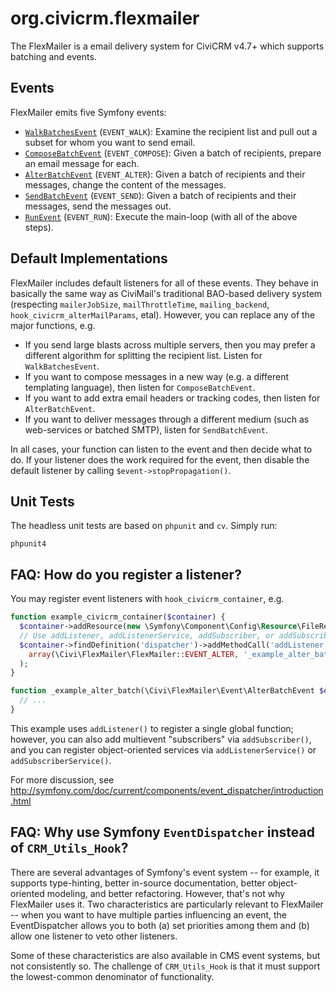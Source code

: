 # org.civicrm.flexmailer

The FlexMailer is a email delivery system for CiviCRM v4.7+ which supports batching and events.

## Events

FlexMailer emits five Symfony events:

  * [`WalkBatchesEvent`](src/Event/WalkBatchesEvent.php) (`EVENT_WALK`): Examine the recipient list and pull out a subset for whom you want to send email.
  * [`ComposeBatchEvent`](src/Event/ComposeBatchEvent.php) (`EVENT_COMPOSE`): Given a batch of recipients, prepare an email message for each.
  * [`AlterBatchEvent`](src/Event/AlterBatchEvent.php) (`EVENT_ALTER`): Given a batch of recipients and their messages, change the content of the messages.
  * [`SendBatchEvent`](src/Event/SendBatchEvent.php) (`EVENT_SEND`): Given a batch of recipients and their  messages, send the messages out.
  * [`RunEvent`](src/Event/RunEvent.php) (`EVENT_RUN`): Execute the main-loop (with all of the above steps).

## Default Implementations

FlexMailer includes default listeners for all of these events.  They behave
in basically the same way as CiviMail's traditional BAO-based delivery
system (respecting `mailerJobSize`, `mailThrottleTime`, `mailing_backend`,
`hook_civicrm_alterMailParams`, etal).  However, you can replace any of the
major functions, e.g.

 * If you send large blasts across multiple servers, then you may prefer a different algorithm for splitting the recipient list.
   Listen for `WalkBatchesEvent`.
 * If you want to compose messages in a new way (e.g. a different templating language), then listen for `ComposeBatchEvent`.
 * If you want to add extra email headers or tracking codes, then listen for `AlterBatchEvent`.
 * If you want to deliver messages through a different medium (such as web-services or batched SMTP), listen for `SendBatchEvent`.

In all cases, your function can listen to the event and then decide what to
do.  If your listener does the work required for the event, then disable the
default listener by calling `$event->stopPropagation()`.

## Unit Tests

The headless unit tests are based on `phpunit` and `cv`. Simply run:

```
phpunit4
```

## FAQ: How do you register a listener?

You may register event listeners with `hook_civicrm_container`, e.g.

```php
function example_civicrm_container($container) {
  $container->addResource(new \Symfony\Component\Config\Resource\FileResource(__FILE__));
  // Use addListener, addListenerService, addSubscriber, or addSubscriberService.
  $container->findDefinition('dispatcher')->addMethodCall('addListener', 
    array(\Civi\FlexMailer\FlexMailer::EVENT_ALTER, '_example_alter_batch')
  );
}

function _example_alter_batch(\Civi\FlexMailer\Event\AlterBatchEvent $event) {
  // ...
}
```

This example uses `addListener()` to register a single global function; however, you
can also add multievent "subscribers" via `addSubscriber()`, and you can register
object-oriented services via `addListenerService()` or `addSubscriberService()`.

For more discussion, see http://symfony.com/doc/current/components/event_dispatcher/introduction.html

## FAQ: Why use Symfony `EventDispatcher` instead of `CRM_Utils_Hook`?

There are several advantages of Symfony's event system -- for example, it
supports type-hinting, better in-source documentation, better
object-oriented modeling, and better refactoring.  However, that's not why
FlexMailer uses it.  Two characteristics are particularly relevant to
FlexMailer -- when you want to have multiple parties influencing an event,
the EventDispatcher allows you to both (a) set priorities among them and (b)
allow one listener to veto other listeners.

Some of these characteristics are also available in CMS event systems, but
not consistently so.  The challenge of `CRM_Utils_Hook` is that it must
support the lowest-common denominator of functionality.
